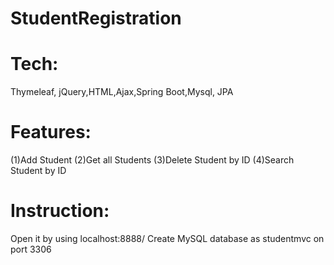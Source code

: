 # StudentRegistration
# Tech:
Thymeleaf, jQuery,HTML,Ajax,Spring Boot,Mysql, JPA

# Features:
(1)Add Student
(2)Get all Students
(3)Delete Student by ID
(4)Search Student by ID


# Instruction:
Open it by using localhost:8888/
Create MySQL database as studentmvc on port 3306 

